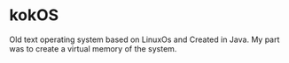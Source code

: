 # kokOS
Old text operating system based on LinuxOs and Created in Java.
My part was to create a virtual memory of the system.
